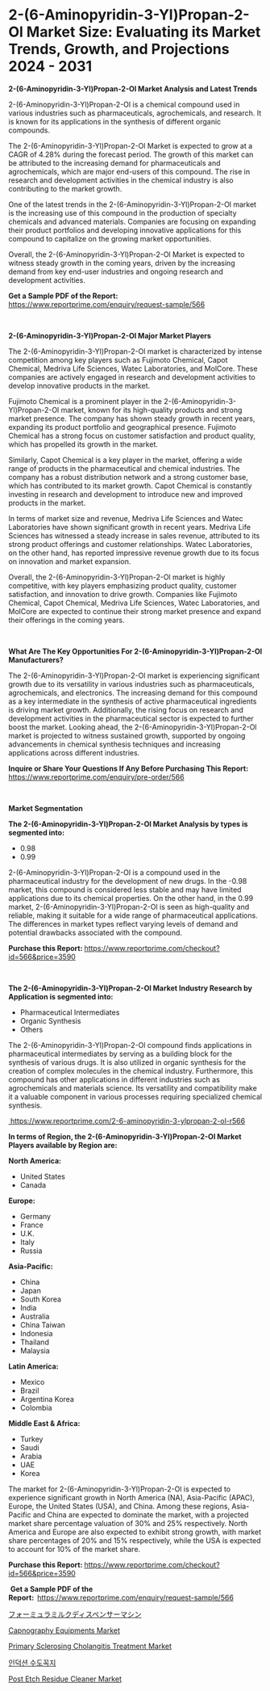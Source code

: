 <p><h1>2-(6-Aminopyridin-3-Yl)Propan-2-Ol Market Size: Evaluating its Market Trends, Growth, and Projections 2024 - 2031</h1></p><p><strong>2-(6-Aminopyridin-3-Yl)Propan-2-Ol Market Analysis and Latest Trends</strong></p>
<p><p>2-(6-Aminopyridin-3-Yl)Propan-2-Ol is a chemical compound used in various industries such as pharmaceuticals, agrochemicals, and research. It is known for its applications in the synthesis of different organic compounds.</p><p>The 2-(6-Aminopyridin-3-Yl)Propan-2-Ol Market is expected to grow at a CAGR of 4.28% during the forecast period. The growth of this market can be attributed to the increasing demand for pharmaceuticals and agrochemicals, which are major end-users of this compound. The rise in research and development activities in the chemical industry is also contributing to the market growth.</p><p>One of the latest trends in the 2-(6-Aminopyridin-3-Yl)Propan-2-Ol market is the increasing use of this compound in the production of specialty chemicals and advanced materials. Companies are focusing on expanding their product portfolios and developing innovative applications for this compound to capitalize on the growing market opportunities.</p><p>Overall, the 2-(6-Aminopyridin-3-Yl)Propan-2-Ol Market is expected to witness steady growth in the coming years, driven by the increasing demand from key end-user industries and ongoing research and development activities.</p></p>
<p><strong>Get a Sample PDF of the Report:&nbsp;</strong> <a href="https://www.reportprime.com/enquiry/request-sample/566">https://www.reportprime.com/enquiry/request-sample/566</a></p>
<p>&nbsp;</p>
<p><strong>2-(6-Aminopyridin-3-Yl)Propan-2-Ol Major Market Players</strong></p>
<p><p>The 2-(6-Aminopyridin-3-Yl)Propan-2-Ol market is characterized by intense competition among key players such as Fujimoto Chemical, Capot Chemical, Medriva Life Sciences, Watec Laboratories, and MolCore. These companies are actively engaged in research and development activities to develop innovative products in the market.</p><p>Fujimoto Chemical is a prominent player in the 2-(6-Aminopyridin-3-Yl)Propan-2-Ol market, known for its high-quality products and strong market presence. The company has shown steady growth in recent years, expanding its product portfolio and geographical presence. Fujimoto Chemical has a strong focus on customer satisfaction and product quality, which has propelled its growth in the market.</p><p>Similarly, Capot Chemical is a key player in the market, offering a wide range of products in the pharmaceutical and chemical industries. The company has a robust distribution network and a strong customer base, which has contributed to its market growth. Capot Chemical is constantly investing in research and development to introduce new and improved products in the market.</p><p>In terms of market size and revenue, Medriva Life Sciences and Watec Laboratories have shown significant growth in recent years. Medriva Life Sciences has witnessed a steady increase in sales revenue, attributed to its strong product offerings and customer relationships. Watec Laboratories, on the other hand, has reported impressive revenue growth due to its focus on innovation and market expansion.</p><p>Overall, the 2-(6-Aminopyridin-3-Yl)Propan-2-Ol market is highly competitive, with key players emphasizing product quality, customer satisfaction, and innovation to drive growth. Companies like Fujimoto Chemical, Capot Chemical, Medriva Life Sciences, Watec Laboratories, and MolCore are expected to continue their strong market presence and expand their offerings in the coming years.</p></p>
<p>&nbsp;</p>
<p><strong>What Are The Key Opportunities For 2-(6-Aminopyridin-3-Yl)Propan-2-Ol Manufacturers?</strong></p>
<p><p>The 2-(6-Aminopyridin-3-Yl)Propan-2-Ol market is experiencing significant growth due to its versatility in various industries such as pharmaceuticals, agrochemicals, and electronics. The increasing demand for this compound as a key intermediate in the synthesis of active pharmaceutical ingredients is driving market growth. Additionally, the rising focus on research and development activities in the pharmaceutical sector is expected to further boost the market. Looking ahead, the 2-(6-Aminopyridin-3-Yl)Propan-2-Ol market is projected to witness sustained growth, supported by ongoing advancements in chemical synthesis techniques and increasing applications across different industries.</p></p>
<p><strong>Inquire or Share Your Questions If Any Before Purchasing This Report:</strong> <a href="https://www.reportprime.com/enquiry/pre-order/566">https://www.reportprime.com/enquiry/pre-order/566</a></p>
<p>&nbsp;</p>
<p><strong>Market Segmentation</strong></p>
<p><strong>The 2-(6-Aminopyridin-3-Yl)Propan-2-Ol Market Analysis by types is segmented into:</strong></p>
<p><ul><li>0.98</li><li>0.99</li></ul></p>
<p><p>2-(6-Aminopyridin-3-Yl)Propan-2-Ol is a compound used in the pharmaceutical industry for the development of new drugs. In the -0.98 market, this compound is considered less stable and may have limited applications due to its chemical properties. On the other hand, in the 0.99 market, 2-(6-Aminopyridin-3-Yl)Propan-2-Ol is seen as high-quality and reliable, making it suitable for a wide range of pharmaceutical applications. The differences in market types reflect varying levels of demand and potential drawbacks associated with the compound.</p></p>
<p><strong>Purchase this Report:&nbsp;</strong><a href="https://www.reportprime.com/checkout?id=566&price=3590">https://www.reportprime.com/checkout?id=566&price=3590</a></p>
<p>&nbsp;</p>
<p><strong>The 2-(6-Aminopyridin-3-Yl)Propan-2-Ol Market Industry Research by Application is segmented into:</strong></p>
<p><ul><li>Pharmaceutical Intermediates</li><li>Organic Synthesis</li><li>Others</li></ul></p>
<p><p>The 2-(6-Aminopyridin-3-Yl)Propan-2-Ol compound finds applications in pharmaceutical intermediates by serving as a building block for the synthesis of various drugs. It is also utilized in organic synthesis for the creation of complex molecules in the chemical industry. Furthermore, this compound has other applications in different industries such as agrochemicals and materials science. Its versatility and compatibility make it a valuable component in various processes requiring specialized chemical synthesis.</p></p>
<p><a href="https://www.reportprime.com/2-6-aminopyridin-3-ylpropan-2-ol-r566">&nbsp;https://www.reportprime.com/2-6-aminopyridin-3-ylpropan-2-ol-r566</a></p>
<p><strong>In terms of Region, the 2-(6-Aminopyridin-3-Yl)Propan-2-Ol Market Players available by Region are:</strong></p>
<p>
    <p> <strong> North America: </strong>
        <ul>
            <li>United States</li>
            <li>Canada</li>
        </ul>
        </p> 
    <p> <strong> Europe: </strong>
        <ul>
            <li>Germany</li>
            <li>France</li>
            <li>U.K.</li>
            <li>Italy</li>
            <li>Russia</li>
        </ul>
        </p> 
    <p> <strong> Asia-Pacific: </strong>
        <ul>
            <li>China</li>
            <li>Japan</li>
            <li>South Korea</li>
            <li>India</li>
            <li>Australia</li>
            <li>China Taiwan</li>
            <li>Indonesia</li>
            <li>Thailand</li>
            <li>Malaysia</li>
        </ul>
        </p> 
    <p> <strong> Latin America: </strong>
        <ul>
            <li>Mexico</li>
            <li>Brazil</li>
            <li>Argentina Korea</li>
            <li>Colombia</li>
        </ul>
        </p> 
    <p> <strong> Middle East & Africa: </strong>
        <ul>
            <li>Turkey</li>
            <li>Saudi</li>
            <li>Arabia</li>
            <li>UAE</li>
            <li>Korea</li>
        </ul>
    </p>
    </p>
<p><p>The market for 2-(6-Aminopyridin-3-Yl)Propan-2-Ol is expected to experience significant growth in North America (NA), Asia-Pacific (APAC), Europe, the United States (USA), and China. Among these regions, Asia-Pacific and China are expected to dominate the market, with a projected market share percentage valuation of 30% and 25% respectively. North America and Europe are also expected to exhibit strong growth, with market share percentages of 20% and 15% respectively, while the USA is expected to account for 10% of the market share.</p></p>
<p><strong>Purchase this Report: </strong><a href="https://www.reportprime.com/checkout?id=566&price=3590">https://www.reportprime.com/checkout?id=566&price=3590</a></p>
<p>&nbsp;<strong>Get a Sample PDF of the Report:&nbsp;&nbsp;</strong><a href="https://www.reportprime.com/enquiry/request-sample/566">https://www.reportprime.com/enquiry/request-sample/566</a></p>
<p><strong></strong></p>
<p><p><a href="https://medium.com/@mohabbatsakidar/%E3%83%9F%E3%83%AB%E3%82%AF%E3%83%8F%E3%82%9A%E3%82%A6%E3%82%BF%E3%82%99%E3%83%BC%E3%83%86%E3%82%99%E3%82%A3%E3%82%B9%E3%83%98%E3%82%9A%E3%83%B3%E3%82%B5%E3%83%BC%E3%81%AE%E5%B8%82%E5%A0%B4-%E3%82%AF%E3%82%99%E3%83%AD%E3%83%BC%E3%83%8F%E3%82%99%E3%83%AB%E3%81%8A%E3%82%88%E3%81%B2%E3%82%99%E5%9C%B0%E5%9F%9F%E3%81%AE%E5%88%86%E6%9E%90-%E5%9C%B0%E5%9F%9F-%E5%9B%BD%E3%83%AC%E3%83%98%E3%82%99%E3%83%AB%E3%81%AE%E5%88%86%E6%9E%90%E3%81%8A%E3%82%88%E3%81%B2%E3%82%99%E7%AB%B6%E4%BA%89%E7%92%B0%E5%A2%83%E3%81%AB%E7%84%A6%E7%82%B9%E3%82%92%E5%BD%93%E3%81%A6%E3%82%8B-7cc90821d4ab">フォーミュラミルクディスペンサーマシン</a></p><p><a href="https://medium.com/@denisewilsogdn64/capnography-equipments-market-size-share-trends-analysis-report-by-end-use-critical-87fe66ec167e">Capnography Equipments Market</a></p><p><a href="https://issuu.com/reportprime-2/docs/primary-sclerosing-cholangitis-treatment-market-si">Primary Sclerosing Cholangitis Treatment Market</a></p><p><a href="https://medium.com/@ayeunajepe_51784/%EA%B0%84%EC%84%AD-%EC%88%98%EC%A0%84%EC%9E%A5%ED%84%B0-%EC%98%88%EC%B8%A1-2024%EB%85%84%EB%B6%80%ED%84%B0-2031%EB%85%84%EA%B9%8C%EC%A7%80%EC%9D%98-%EA%B8%80%EB%A1%9C%EB%B2%8C-%EC%8B%9C%EC%9E%A5-%EB%8F%99%ED%96%A5-%EB%B0%8F-%EB%B6%84%EC%84%9D%EC%9D%80-185%EC%AA%BD%EC%97%90-%EC%86%8C%EA%B0%9C%EB%90%98%EC%96%B4-%EC%9E%88%EC%8A%B5%EB%8B%88%EB%8B%A4-17aa79cc1b97">인덕션 수도꼭지</a></p><p><a href="https://github.com/pennyaldbrittonh658/Market-Research-Report-List-1/blob/main/post-etch-residue-cleaner-market.md">Post Etch Residue Cleaner Market</a></p></p>
